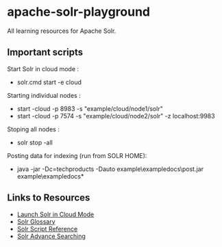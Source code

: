 # apache-solr-playground

All learning resources for Apache Solr. 

## Important scripts

Start Solr in cloud mode :

* solr.cmd start -e cloud

Starting individual nodes :

* start -cloud -p 8983 -s "example/cloud/node1/solr"
* start -cloud -p 7574 -s "example/cloud/node2/solr" -z localhost:9983

Stoping all nodes :

* solr stop -all

Posting data for indexing (run from SOLR HOME): 

* java -jar -Dc=techproducts -Dauto example\exampledocs\post.jar example\exampledocs\*

## Links to Resources

* [Launch Solr in Cloud Mode](http://lucene.apache.org/solr/guide/7_2/solr-tutorial.html#launch-solr-in-solrcloud-mode)
* [Solr Glossary](http://lucene.apache.org/solr/guide/7_2/solr-glossary.html#shard)
* [Solr Script Reference](http://lucene.apache.org/solr/guide/7_2/solr-control-script-reference.html#solr-control-script-reference)
* [Solr Advance Searching](http://lucene.apache.org/solr/guide/7_2/searching.html#searching)
